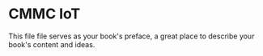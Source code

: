 # CMMC IoT

This file file serves as your book's preface, a great place to describe your book's content and ideas.


